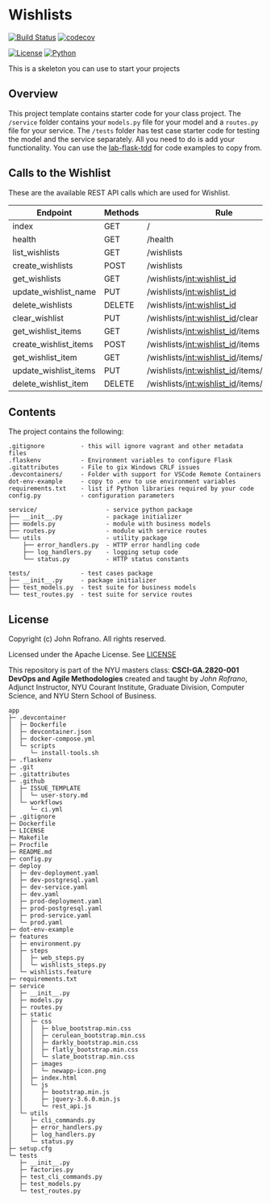 # Wishlists

[![Build Status](https://github.com/NYU-DevOps-Summer-2022/wishlists/actions/workflows/ci.yml/badge.svg)](https://github.com/NYU-DevOps-Summer-2022/wishlists/actions)
[![codecov](https://codecov.io/gh/NYU-DevOps-Summer-2022/wishlists/branch/master/graph/badge.svg?token=ZQI6MNHOPK)](https://codecov.io/gh/NYU-DevOps-Summer-2022/wishlists)

[![License](https://img.shields.io/badge/License-Apache_2.0-blue.svg)](https://opensource.org/licenses/Apache-2.0)
[![Python](https://img.shields.io/badge/Language-Python-blue.svg)](https://python.org/)

This is a skeleton you can use to start your projects

## Overview

This project template contains starter code for your class project. The `/service` folder contains your `models.py` file for your model and a `routes.py` file for your service. The `/tests` folder has test case starter code for testing the model and the service separately. All you need to do is add your functionality. You can use the [lab-flask-tdd](https://github.com/nyu-devops/lab-flask-tdd) for code examples to copy from.

## Calls to the Wishlist

These are the available REST API calls which are used for Wishlist.

| Endpoint                 | Methods     | Rule                                                   |
| ------------------------ | ----------- | ------------------------------------------------------ |
| index                    | GET         | /                                                      |
| health                   | GET         | /health                                                |
| list_wishlists           | GET         | /wishlists                                             |
| create_wishlists         | POST        | /wishlists                                             |
| get_wishlists            | GET         | /wishlists/<int:wishlist_id>                           |
| update_wishlist_name     | PUT         | /wishlists/<int:wishlist_id>                           |
| delete_wishlists         | DELETE      | /wishlists/<int:wishlist_id>                           |
| clear_wishlist           | PUT         | /wishlists/<int:wishlist_id>/clear                     |
| get_wishlist_items       | GET         | /wishlists/<int:wishlist_id>/items                     |
| create_wishlist_items    | POST        | /wishlists/<int:wishlist_id>/items                     |
| get_wishlist_item        | GET         | /wishlists/<int:wishlist_id>/items/<int:item_id>       |
| update_wishlist_items    | PUT         | /wishlists/<int:wishlist_id>/items/<int:item_id>       |
| delete_wishlist_item     | DELETE      | /wishlists/<int:wishlist_id>/items/<int:item_id>       |

## Contents

The project contains the following:

```text
.gitignore          - this will ignore vagrant and other metadata files
.flaskenv           - Environment variables to configure Flask
.gitattributes      - File to gix Windows CRLF issues
.devcontainers/     - Folder with support for VSCode Remote Containers
dot-env-example     - copy to .env to use environment variables
requirements.txt    - list if Python libraries required by your code
config.py           - configuration parameters

service/                   - service python package
├── __init__.py            - package initializer
├── models.py              - module with business models
├── routes.py              - module with service routes
└── utils                  - utility package
    ├── error_handlers.py  - HTTP error handling code
    ├── log_handlers.py    - logging setup code
    └── status.py          - HTTP status constants

tests/              - test cases package
├── __init__.py     - package initializer
├── test_models.py  - test suite for business models
└── test_routes.py  - test suite for service routes
```

## License

Copyright (c) John Rofrano. All rights reserved.

Licensed under the Apache License. See [LICENSE](LICENSE)

This repository is part of the NYU masters class: **CSCI-GA.2820-001 DevOps and Agile Methodologies** created and taught by *John Rofrano*, Adjunct Instructor, NYU Courant Institute, Graduate Division, Computer Science, and NYU Stern School of Business.

```
app
├─ .devcontainer
│  ├─ Dockerfile
│  ├─ devcontainer.json
│  ├─ docker-compose.yml
│  └─ scripts
│     └─ install-tools.sh
├─ .flaskenv
├─ .git
├─ .gitattributes
├─ .github
│  ├─ ISSUE_TEMPLATE
│  │  └─ user-story.md
│  └─ workflows
│     └─ ci.yml
├─ .gitignore
├─ Dockerfile
├─ LICENSE
├─ Makefile
├─ Procfile
├─ README.md
├─ config.py
├─ deploy
│  ├─ dev-deployment.yaml
│  ├─ dev-postgresql.yaml
│  ├─ dev-service.yaml
│  ├─ dev.yaml
│  ├─ prod-deployment.yaml
│  ├─ prod-postgresql.yaml
│  ├─ prod-service.yaml
│  └─ prod.yaml
├─ dot-env-example
├─ features
│  ├─ environment.py
│  ├─ steps
│  │  ├─ web_steps.py
│  │  └─ wishlists_steps.py
│  └─ wishlists.feature
├─ requirements.txt
├─ service
│  ├─ __init__.py
│  ├─ models.py
│  ├─ routes.py
│  ├─ static
│  │  ├─ css
│  │  │  ├─ blue_bootstrap.min.css
│  │  │  ├─ cerulean_bootstrap.min.css
│  │  │  ├─ darkly_bootstrap.min.css
│  │  │  ├─ flatly_bootstrap.min.css
│  │  │  └─ slate_bootstrap.min.css
│  │  ├─ images
│  │  │  └─ newapp-icon.png
│  │  ├─ index.html
│  │  └─ js
│  │     ├─ bootstrap.min.js
│  │     ├─ jquery-3.6.0.min.js
│  │     └─ rest_api.js
│  └─ utils
│     ├─ cli_commands.py
│     ├─ error_handlers.py
│     ├─ log_handlers.py
│     └─ status.py
├─ setup.cfg
└─ tests
   ├─ __init__.py
   ├─ factories.py
   ├─ test_cli_commands.py
   ├─ test_models.py
   └─ test_routes.py

```